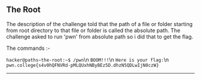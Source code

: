 ## The Root
The description of the challenge told that the path of a file or folder starting from root directory to that file or folder is called the absolute path. The challenge asked to run 'pwn' from absolute path so i did that to get the flag.

The commands :-

` hacker@paths~the-root:~$ /pwn `\n 
` BOOM!!! `\n
` Here is your flag: `\n
` pwn.college{s4v0hQFNVRd-pMLQUxhNByBEz5D.dhzN5QDLwIjN0czW} `

- - -
